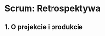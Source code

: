 # Scrum: Retrospektywa

## 1. O projekcie i produkcie
<!--stackedit_data:
eyJoaXN0b3J5IjpbLTE5NDA4NzY3MTRdfQ==
-->